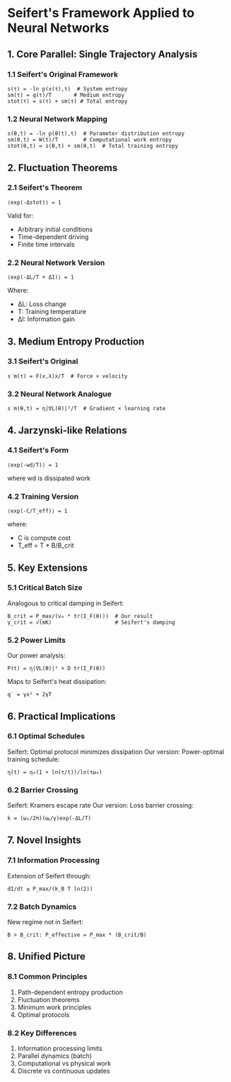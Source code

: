 # Seifert's Framework Applied to Neural Networks

## 1. Core Parallel: Single Trajectory Analysis

### 1.1 Seifert's Original Framework
```
s(τ) = -ln p(x(τ),τ)  # System entropy
sm(τ) = q(τ)/T       # Medium entropy
stot(τ) = s(τ) + sm(τ) # Total entropy
```

### 1.2 Neural Network Mapping
```
s(θ,t) = -ln p(θ(t),t)  # Parameter distribution entropy
sm(θ,t) = W(t)/T        # Computational work entropy
stot(θ,t) = s(θ,t) + sm(θ,t)  # Total training entropy
```

## 2. Fluctuation Theorems

### 2.1 Seifert's Theorem
```
⟨exp(-Δstot)⟩ = 1
```
Valid for:
- Arbitrary initial conditions
- Time-dependent driving
- Finite time intervals

### 2.2 Neural Network Version
```
⟨exp(-ΔL/T + ΔI)⟩ = 1
```
Where:
- ΔL: Loss change
- T: Training temperature
- ΔI: Information gain

## 3. Medium Entropy Production

### 3.1 Seifert's Original
```
s˙m(τ) = F(x,λ)ẋ/T  # Force × velocity
```

### 3.2 Neural Network Analogue
```
s˙m(θ,t) = η|∇L(θ)|²/T  # Gradient × learning rate
```

## 4. Jarzynski-like Relations

### 4.1 Seifert's Form
```
⟨exp(-wd/T)⟩ = 1
```
where wd is dissipated work

### 4.2 Training Version
```
⟨exp(-C/T_eff)⟩ = 1
```
where:
- C is compute cost
- T_eff = T * B/B_crit

## 5. Key Extensions

### 5.1 Critical Batch Size
Analogous to critical damping in Seifert:
```
B_crit = P_max/(ν₀ * tr(I_F(θ)))  # Our result
γ_crit = √(mK)                    # Seifert's damping
```

### 5.2 Power Limits
Our power analysis:
```
P(t) = η|∇L(θ)|² + D tr(I_F(θ))
```
Maps to Seifert's heat dissipation:
```
q˙ = γẋ² + 2γT
```

## 6. Practical Implications

### 6.1 Optimal Schedules
Seifert: Optimal protocol minimizes dissipation
Our version: Power-optimal training schedule:
```
η(t) = η₀(1 + ln(τ/t))/ln(τω₀)
```

### 6.2 Barrier Crossing
Seifert: Kramers escape rate
Our version: Loss barrier crossing:
```
k = (ω₀/2π)(ωᵦ/γ)exp(-ΔL/T)
```

## 7. Novel Insights

### 7.1 Information Processing
Extension of Seifert through:
```
dI/dt ≤ P_max/(k_B T ln(2))
```

### 7.2 Batch Dynamics
New regime not in Seifert:
```
B > B_crit: P_effective = P_max * (B_crit/B)
```

## 8. Unified Picture

### 8.1 Common Principles
1. Path-dependent entropy production
2. Fluctuation theorems
3. Minimum work principles
4. Optimal protocols

### 8.2 Key Differences
1. Information processing limits
2. Parallel dynamics (batch)
3. Computational vs physical work
4. Discrete vs continuous updates